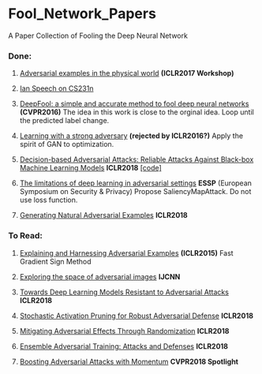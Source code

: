 # Fool_Network_Papers
A Paper Collection of Fooling the Deep Neural Network

### Done:
1. [Adversarial examples in the physical world](http://cn.arxiv.org/abs/1607.02533) 
**(ICLR2017 Workshop)**

2. [Ian Speech on CS231n](http://cs231n.stanford.edu/slides/2017/cs231n_2017_lecture16.pdf)

3. [DeepFool: a simple and accurate method to fool deep neural networks](https://www.cv-foundation.org/openaccess/content_cvpr_2016/papers/Moosavi-Dezfooli_DeepFool_A_Simple_CVPR_2016_paper.pdf)
**(CVPR2016)**
The idea in this work is close to the orginal idea. 
Loop until the predicted label change.

4. [Learning with a strong adversary](http://cn.arxiv.org/pdf/1511.03034.pdf)
**(rejected by ICLR2016?)** Apply the spirit of GAN to optimization.

5. [Decision-based Adversarial Attacks: Reliable Attacks Against Black-box Machine Learning Models](http://cn.arxiv.org/pdf/1712.04248.pdf)
**ICLR2018** [[code]](https://github.com/bethgelab/foolbox)

6. [The limitations of deep learning in adversarial settings](https://arxiv.org/pdf/1511.07528.pdf) **ESSP** (European Symposium on Security & Privacy) Propose SaliencyMapAttack. Do not use loss function.

7. [Generating Natural Adversarial Examples](https://openreview.net/forum?id=H1BLjgZCb&noteId=r1dkEyaSG) **ICLR2018**

### To Read:
1. [Explaining and Harnessing Adversarial Examples](https://arxiv.org/abs/1412.6572)
**(ICLR2015)** Fast Gradient Sign Method

2. [Exploring the space of adversarial images](http://ieeexplore.ieee.org/document/7727230/)
**IJCNN**

3. [Towards Deep Learning Models Resistant to Adversarial Attacks](https://arxiv.org/abs/1706.06083) **ICLR2018**

4. [Stochastic Activation Pruning for Robust Adversarial Defense](https://openreview.net/forum?id=H1uR4GZRZ) **ICLR2018**

5. [Mitigating Adversarial Effects Through Randomization](https://openreview.net/forum?id=Sk9yuql0Z) **ICLR2018**

6. [Ensemble Adversarial Training: Attacks and Defenses](https://openreview.net/forum?id=rkZvSe-RZ) **ICLR2018**

7. [Boosting Adversarial Attacks with Momentum](https://arxiv.org/pdf/1710.06081.pdf) **CVPR2018 Spotlight**
